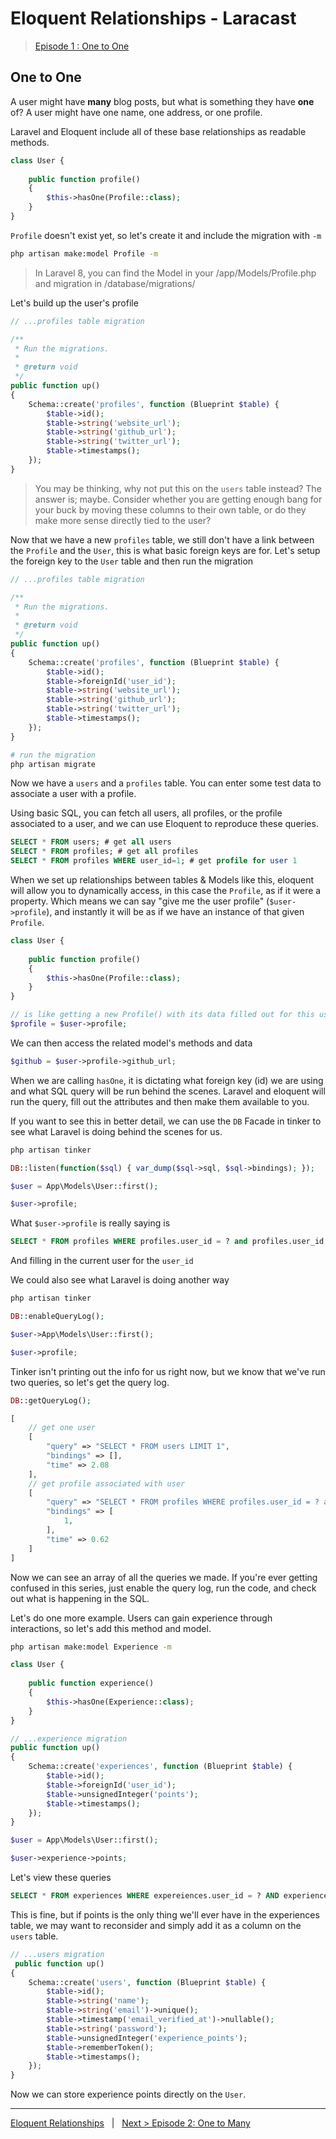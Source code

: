 # Eloquent Relationships - Laracast
> [Episode 1 : One to One](https://laracasts.com/series/eloquent-relationships/episodes/1)

## One to One

A user might have **many** blog posts, but what is something they have **one** of? A user might have one name, one address, or one profile. 

Laravel and Eloquent include all of these base relationships as readable methods.

```php
class User {
    
    public function profile() 
    {
        $this->hasOne(Profile::class);
    }    
}
```

`Profile` doesn't exist yet, so let's create it and include the migration with `-m`

```sh 
php artisan make:model Profile -m
```

> In Laravel 8, you can find the Model in your /app/Models/Profile.php and migration in /database/migrations/

Let's build up the user's profile

```php 
// ...profiles table migration

/**
 * Run the migrations.
 *
 * @return void
 */
public function up()
{
    Schema::create('profiles', function (Blueprint $table) {
        $table->id();
        $table->string('website_url');
        $table->string('github_url');
        $table->string('twitter_url');
        $table->timestamps();
    });
}    
```

> You may be thinking, why not put this on the `users` table instead? The answer is; maybe. Consider whether you are getting enough bang for your buck by moving these columns to their own table, or do they make more sense directly tied to the user?

Now that we have a new `profiles` table, we still don't have a link between the `Profile` and the `User`, this is what basic foreign keys are for. Let's setup the foreign key to the `User` table and then run the migration

```php 
// ...profiles table migration

/**
 * Run the migrations.
 *
 * @return void
 */
public function up()
{
    Schema::create('profiles', function (Blueprint $table) {
        $table->id();
        $table->foreignId('user_id');
        $table->string('website_url');
        $table->string('github_url');
        $table->string('twitter_url');
        $table->timestamps();
    });
}    
```

```sh
# run the migration
php artisan migrate
```

Now we have a `users` and a `profiles` table. You can enter some test data to associate a user with a profile.

Using basic SQL, you can fetch all users, all profiles, or the profile associated to a user, and we can use Eloquent to reproduce these queries.

```sql
SELECT * FROM users; # get all users
SELECT * FROM profiles; # get all profiles
SELECT * FROM profiles WHERE user_id=1; # get profile for user 1
```

When we set up relationships between tables & Models like this, eloquent will allow you to dynamically access, in this case the `Profile`, as if it were a property. Which means we can say "give me the user profile" (`$user->profile`), and instantly it will be as if we have an instance of that given `Profile`.

```php
class User {
    
    public function profile() 
    {
        $this->hasOne(Profile::class);
    }    
}

// is like getting a new Profile() with its data filled out for this user
$profile = $user->profile;
```

We can then access the related model's methods and data 

```php 
$github = $user->profile->github_url;
```

When we are calling `hasOne`, it is dictating what foreign key (id) we are using and what SQL query will be run behind the scenes. Laravel and eloquent will run the query, fill out the attributes and then make them available to you. 

If you want to see this in better detail, we can use the `DB` Facade in tinker to see what Laravel is doing behind the scenes for us.

```sh 
php artisan tinker 
```
```php
DB::listen(function($sql) { var_dump($sql->sql, $sql->bindings); });

$user = App\Models\User::first();

$user->profile;

```

What `$user->profile` is really saying is 

```sql 
SELECT * FROM profiles WHERE profiles.user_id = ? and profiles.user_id IS NOT NULL LIMIT 1;
```

And filling in the current user for the `user_id`

We could also see what Laravel is doing another way

```sh
php artisan tinker 
```
```php
DB::enableQueryLog();

$user->App\Models\User::first();

$user->profile;
```

Tinker isn't printing out the info for us right now, but we know that we've run two queries, so let's get the query log.

```php 
DB::getQueryLog();

[
    // get one user 
    [
        "query" => "SELECT * FROM users LIMIT 1",
        "bindings" => [],
        "time" => 2.08
    ],
    // get profile associated with user
    [
        "query" => "SELECT * FROM profiles WHERE profiles.user_id = ? and profiles.user_id IS NOT NULL LIMIT 1",
        "bindings" => [
            1,
        ],
        "time" => 0.62
    ]
]
```

Now we can see an array of all the queries we made. If you're ever getting confused in this series, just enable the query log, run the code, and check out what is happening in the SQL.

Let's do one more example. Users can gain experience through interactions, so let's add this method and model.

```sh 
php artisan make:model Experience -m
```
```php 
class User {
    
    public function experience() 
    {
        $this->hasOne(Experience::class);
    }    
}

// ...experience migration
public function up()
{
    Schema::create('experiences', function (Blueprint $table) {
        $table->id();
        $table->foreignId('user_id');
        $table->unsignedInteger('points');
        $table->timestamps();
    });
}
```

```php 
$user = App\Models\User::first();

$user->experience->points;
```

Let's view these queries

```sql 
SELECT * FROM experiences WHERE expereiences.user_id = ? AND experiences.user_id IS NOT NULL LIMIT 1;
```

This is fine, but if points is the only thing we'll ever have in the experiences table, we may want to reconsider and simply add it as a column on the `users` table.

```php 
// ...users migration 
 public function up()
{
    Schema::create('users', function (Blueprint $table) {
        $table->id();
        $table->string('name');
        $table->string('email')->unique();
        $table->timestamp('email_verified_at')->nullable();
        $table->string('password');
        $table->unsignedInteger('experience_points');
        $table->rememberToken();
        $table->timestamps();
    });
}
```

Now we can store experience points directly on the `User`.


---

[Eloquent Relationships](/eloquent/relationships/) &nbsp; | &nbsp; [Next > Episode 2: One to Many](onetomany.md)
